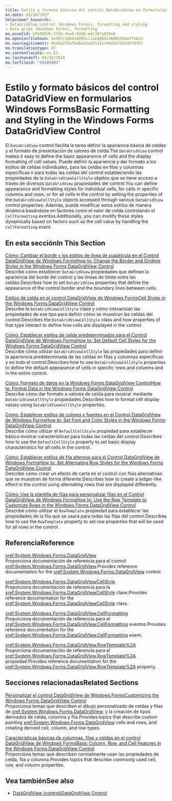 ```yaml
---
title: Estilo y formato básicos del control DataGridView en formularios Windows Forms
ms.date: 03/30/2017
helpviewer_keywords:
- DataGridView control [Windows Forms], formatting and styling
- data grids [Windows Forms], formatting
ms.assetid: b9b90836-1f56-4aa9-8db8-edc78fe830e8
ms.openlocfilehash: 5e967c1bbe54095cc11e48b014600158da7fe6a3
ms.sourcegitcommit: 0be8a279af6d8a43e03141e349d3efd5d35f8767
ms.translationtype: HT
ms.contentlocale: es-ES
ms.lasthandoff: 04/18/2019
ms.locfileid: "59189903"
---
```

# <a name="basic-formatting-and-styling-in-the-windows-forms-datagridview-control"></a><span data-ttu-id="57380-102">Estilo y formato básicos del control DataGridView en formularios Windows Forms</span><span class="sxs-lookup"><span data-stu-id="57380-102">Basic Formatting and Styling in the Windows Forms DataGridView Control</span></span>
<span data-ttu-id="57380-103">El `DataGridView` control facilita la tarea definir la apariencia básica de celdas y el formato de presentación de valores de celda.</span><span class="sxs-lookup"><span data-stu-id="57380-103">The `DataGridView` control makes it easy to define the basic appearance of cells and the display formatting of cell values.</span></span> <span data-ttu-id="57380-104">Puede definir la apariencia y dar formato a los estilos de celdas individuales, para las celdas en filas y columnas específicas o para todas las celdas del control estableciendo las propiedades de la `DataGridViewCellStyle` objetos que se tiene acceso a través de diversos `DataGridView` propiedades del control.</span><span class="sxs-lookup"><span data-stu-id="57380-104">You can define appearance and formatting styles for individual cells, for cells in specific columns and rows, or for all cells in the control by setting the properties of the `DataGridViewCellStyle` objects accessed through various `DataGridView` control properties.</span></span> <span data-ttu-id="57380-105">Además, puede modificar estos estilos de manera dinámica basándose en factores como el valor de celda controlando el `CellFormatting` eventos.</span><span class="sxs-lookup"><span data-stu-id="57380-105">Additionally, you can modify these styles dynamically based on factors such as the cell value by handling the `CellFormatting` event.</span></span>  
  
## <a name="in-this-section"></a><span data-ttu-id="57380-106">En esta sección</span><span class="sxs-lookup"><span data-stu-id="57380-106">In This Section</span></span>  
 [<span data-ttu-id="57380-107">Cómo: Cambiar el borde y los estilos de línea de cuadrícula en el Control DataGridView de Windows Forms</span><span class="sxs-lookup"><span data-stu-id="57380-107">How to: Change the Border and Gridline Styles in the Windows Forms DataGridView Control</span></span>](change-the-border-and-gridline-styles-in-the-datagrid.md)  
 <span data-ttu-id="57380-108">Describe cómo establecer `DataGridView` propiedades que definen la apariencia del borde del control y las líneas de límite entre las celdas.</span><span class="sxs-lookup"><span data-stu-id="57380-108">Describes how to set `DataGridView` properties that define the appearance of the control border and the boundary lines between cells.</span></span>  
  
 [<span data-ttu-id="57380-109">Estilos de celda en el control DataGridView de Windows Forms</span><span class="sxs-lookup"><span data-stu-id="57380-109">Cell Styles in the Windows Forms DataGridView Control</span></span>](cell-styles-in-the-windows-forms-datagridview-control.md)  
 <span data-ttu-id="57380-110">Describe la `DataGridViewCellStyle` clase y cómo interactúan las propiedades de ese tipo para definir cómo se muestran las celdas del control.</span><span class="sxs-lookup"><span data-stu-id="57380-110">Describes the `DataGridViewCellStyle` class and how properties of that type interact to define how cells are displayed in the control.</span></span>  
  
 [<span data-ttu-id="57380-111">Cómo: Establecer estilos de celda predeterminados para el Control DataGridView de Windows Forms</span><span class="sxs-lookup"><span data-stu-id="57380-111">How to: Set Default Cell Styles for the Windows Forms DataGridView Control</span></span>](how-to-set-default-cell-styles-for-the-windows-forms-datagridview-control.md)  
 <span data-ttu-id="57380-112">Describe cómo utilizar `DataGridViewCellStyle` las propiedades para definir la apariencia predeterminada de las celdas en filas y columnas específicas y en todo el control.</span><span class="sxs-lookup"><span data-stu-id="57380-112">Describes how to use `DataGridViewCellStyle` properties to define the default appearance of cells in specific rows and columns and in the entire control.</span></span>  
  
 [<span data-ttu-id="57380-113">Cómo: Formato de datos en la Windows Forms DataGridView Control</span><span class="sxs-lookup"><span data-stu-id="57380-113">How to: Format Data in the Windows Forms DataGridView Control</span></span>](how-to-format-data-in-the-windows-forms-datagridview-control.md)  
 <span data-ttu-id="57380-114">Describe cómo dar formato a valores de celda para mostrar mediante `DataGridViewCellStyle` propiedades.</span><span class="sxs-lookup"><span data-stu-id="57380-114">Describes how to format cell display values using `DataGridViewCellStyle` properties.</span></span>  
  
 [<span data-ttu-id="57380-115">Cómo: Establecer estilos de colores y fuentes en el Control DataGridView de Windows Forms</span><span class="sxs-lookup"><span data-stu-id="57380-115">How to: Set Font and Color Styles in the Windows Forms DataGridView Control</span></span>](how-to-set-font-and-color-styles-in-the-windows-forms-datagridview-control.md)  
 <span data-ttu-id="57380-116">Describe cómo utilizar el `DefaultCellStyle` propiedad para establecer básica mostrar características para todas las celdas del control.</span><span class="sxs-lookup"><span data-stu-id="57380-116">Describes how to use the `DefaultCellStyle` property to set basic display characteristics for all cells in the control.</span></span>  
  
 [<span data-ttu-id="57380-117">Cómo: Establecer estilos de fila alternos para el Control DataGridView de Windows Forms</span><span class="sxs-lookup"><span data-stu-id="57380-117">How to: Set Alternating Row Styles for the Windows Forms DataGridView Control</span></span>](how-to-set-alternating-row-styles-for-the-windows-forms-datagridview-control.md)  
 <span data-ttu-id="57380-118">Describe cómo crear un efecto de carta en el control con filas alternativas que se muestran de forma diferente.</span><span class="sxs-lookup"><span data-stu-id="57380-118">Describes how to create a ledger-like effect in the control using alternating rows that are displayed differently.</span></span>  
  
 [<span data-ttu-id="57380-119">Cómo: Use la plantilla de filas para personalizar filas en el Control DataGridView de Windows Forms</span><span class="sxs-lookup"><span data-stu-id="57380-119">How to: Use the Row Template to Customize Rows in the Windows Forms DataGridView Control</span></span>](use-the-row-template-to-customize-rows-in-the-datagrid.md)  
 <span data-ttu-id="57380-120">Describe cómo utilizar el `RowTemplate` propiedad para establecer las propiedades de la fila que se usará para todas las filas del control.</span><span class="sxs-lookup"><span data-stu-id="57380-120">Describes how to use the `RowTemplate` property to set row properties that will be used for all rows in the control.</span></span>  
  
## <a name="reference"></a><span data-ttu-id="57380-121">Referencia</span><span class="sxs-lookup"><span data-stu-id="57380-121">Reference</span></span>  
 <xref:System.Windows.Forms.DataGridView>  
 <span data-ttu-id="57380-122">Proporciona documentación de referencia para el control <xref:System.Windows.Forms.DataGridView>.</span><span class="sxs-lookup"><span data-stu-id="57380-122">Provides reference documentation for the <xref:System.Windows.Forms.DataGridView> control.</span></span>  
  
 <xref:System.Windows.Forms.DataGridViewCellStyle>  
 <span data-ttu-id="57380-123">Proporciona documentación de referencia para la <xref:System.Windows.Forms.DataGridViewCellStyle> clase.</span><span class="sxs-lookup"><span data-stu-id="57380-123">Provides reference documentation for the <xref:System.Windows.Forms.DataGridViewCellStyle> class.</span></span>  
  
 <xref:System.Windows.Forms.DataGridView.CellFormatting>  
 <span data-ttu-id="57380-124">Proporciona documentación de referencia para el <xref:System.Windows.Forms.DataGridView.CellFormatting> eventos.</span><span class="sxs-lookup"><span data-stu-id="57380-124">Provides reference documentation for the <xref:System.Windows.Forms.DataGridView.CellFormatting> event.</span></span>  
  
 <xref:System.Windows.Forms.DataGridView.RowTemplate%2A>  
 <span data-ttu-id="57380-125">Proporciona documentación de referencia para el <xref:System.Windows.Forms.DataGridView.RowTemplate%2A> propiedad.</span><span class="sxs-lookup"><span data-stu-id="57380-125">Provides reference documentation for the <xref:System.Windows.Forms.DataGridView.RowTemplate%2A> property.</span></span>  
  
## <a name="related-sections"></a><span data-ttu-id="57380-126">Secciones relacionadas</span><span class="sxs-lookup"><span data-stu-id="57380-126">Related Sections</span></span>  
 [<span data-ttu-id="57380-127">Personalizar el control DataGridView de Windows Forms</span><span class="sxs-lookup"><span data-stu-id="57380-127">Customizing the Windows Forms DataGridView Control</span></span>](customizing-the-windows-forms-datagridview-control.md)  
 <span data-ttu-id="57380-128">Proporciona temas que describen el dibujo personalizado de celdas y filas de <xref:System.Windows.Forms.DataGridView>, y la creación de tipos derivados de celda, columna y fila.</span><span class="sxs-lookup"><span data-stu-id="57380-128">Provides topics that describe custom painting <xref:System.Windows.Forms.DataGridView> cells and rows, and creating derived cell, column, and row types.</span></span>  
  
 [<span data-ttu-id="57380-129">Características básicas de columnas, filas y celdas en el control DataGridView de Windows Forms</span><span class="sxs-lookup"><span data-stu-id="57380-129">Basic Column, Row, and Cell Features in the Windows Forms DataGridView Control</span></span>](basic-column-row-and-cell-features-wf-datagridview-control.md)  
 <span data-ttu-id="57380-130">Proporciona temas que describen normalmente usan las propiedades de celda, fila y columna.</span><span class="sxs-lookup"><span data-stu-id="57380-130">Provides topics that describe commonly used cell, row, and column properties.</span></span>  
  
## <a name="see-also"></a><span data-ttu-id="57380-131">Vea también</span><span class="sxs-lookup"><span data-stu-id="57380-131">See also</span></span>

- [<span data-ttu-id="57380-132">DataGridView (control)</span><span class="sxs-lookup"><span data-stu-id="57380-132">DataGridView Control</span></span>](datagridview-control-windows-forms.md)
